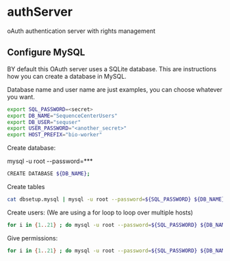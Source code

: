 # authServer
oAuth authentication server with rights management




## Configure MySQL
BY default this OAuth server uses a SQLite database. This are instructions how you can create a database in MySQL. 


Database name and user name are just examples, you can choose whatever you want.
```bash
export SQL_PASSWORD=<secret>
export DB_NAME="SequenceCenterUsers"
export DB_USER="sequser"
export USER_PASSWORD="<another_secret>"
export HOST_PREFIX="bio-worker"
```

Create database:

mysql -u root --password=***
```bash
CREATE DATABASE ${DB_NAME};
```

Create tables
```bash
cat dbsetup.mysql | mysql -u root --password=${SQL_PASSWORD} ${DB_NAME}
```

Create users:
(We are using a for loop to loop over multiple hosts)

```bash
for i in {1..21} ; do mysql -u root --password=${SQL_PASSWORD} ${DB_NAME} --execute "CREATE USER IF NOT EXISTS '${DB_USER}'@'${HOST_PREFIX}${i}.mcs.anl.gov' IDENTIFIED BY '${USER_PASSWORD}';"  ; done
```

Give permissions:
```bash
for i in {1..21} ; do mysql -u root --password=${SQL_PASSWORD} ${DB_NAME}  --execute "GRANT SELECT, INSERT, UPDATE, DELETE on ${DB_NAME} .* to '${DB_USER}'@'${HOST_PREFIX}${i}.mcs.anl.gov';" ; done
```

